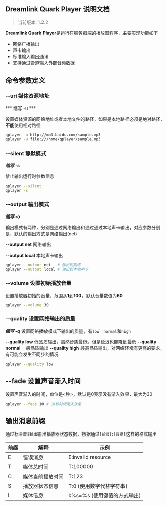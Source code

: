 Dreamlink Quark Player 说明文档
------------------------------

> 当前版本: 1.2.2

**Dreamlink Quark Player**是运行在服务器端的播放器程序，主要实现功能如下

- 网络广播输出
- 声卡输出
- 标准输入输出通讯
- 支持通过管道输入外部音频数据


## 命令参数定义

### --uri 媒体资源地址
*** 缩写 -u ***

设置媒体资源的网络地址或者本地文件的路径，如果是本地路径必须是绝对路径，**不能**使用相对路径

```bash
qplayer -u http://mp3.baidu.com/sample.mp3
qplayer -u file:///home/qplayer/sample.mp3
```

### --silent 静默模式
***缩写 -s***

禁止输出运行时参数信息
```bash
qplayer --silent
qplayer -s
```
### --output 输出模式
***缩写 -o***

输出模式有两种，分别是通过网络输出和通过通过本地声卡输出，对应参数分别是，默认的输出方式是网络输出(net)

**--output net** 网络输出

**--output local** 本地声卡输出

```bash
qplayer --output net   # 输出到网络
qplayer --output local # 输出到本地声卡
```

### --volume 设置初始播放音量

设置播放器初始的音量，范围从**1**到**100**，默认音量数值为**60**

```bash
qplayer --volume 30
```

### --quality 设置网络输出的质量
***缩写 -q***
设置网络播放模式下输出的质量，有`low``normal`和`high`

**--quality low** 低品质输出，虽然音质最低，但是延迟也能降到最低
**--quality normal** 一般品质输出
**--quality high** 最高品质输出，对网络环境有更高的要求，有可能会发生不同步的情况

```bash
qplayer --quality low
```

## --fade 设置声音渐入时间

设置声音渐入的时间，单位是<秒>，默认是0表示没有渐入效果，最大为30

```bash
qplayer --fade 10 # 10秒时间渐入效果
```



## 输出消息前缀

通过标`准错误输出`输出播放器状态数据，数据通过`[前缀]:[数据]`这样的格式输出

| 前缀 | 解释 | 示例 |
|-----|------|------|
| E | 错误消息 | E:invaild resource |
| T | 媒体总时间 | T:100000 |
| C | 媒体当前播放时间 | T:123 |
| S | 播放器状态信息 | T:0 (使用数字代替字符串) |
| I | 媒体信息 | I:%s=%s (使用键值的方式输出) |